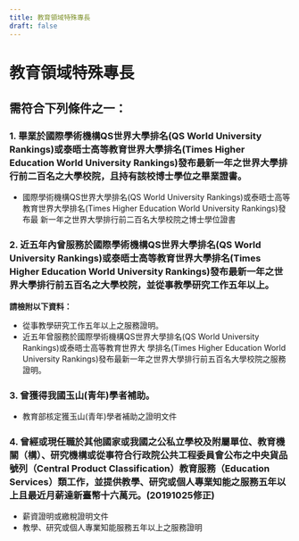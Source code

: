 ```yaml
---
title: 教育領域特殊專長
draft: false
---
```

# 教育領域特殊專長

## 需符合下列條件**之一**：

### 1. 畢業於國際學術機構QS世界大學排名(QS World University Rankings)或泰晤士高等教育世界大學排名(Times Higher Education World University Rankings)發布最新一年之世界大學排行前二百名之大學校院，且持有該校博士學位之畢業證書。

* 國際學術機構QS世界大學排名(QS World University Rankings)或泰晤士高等教育世界大學排名(Times Higher Education World University Rankings)發布最 新一年之世界大學排行前二百名大學校院之博士學位證書

### 2.  近五年內曾服務於國際學術機構QS世界大學排名(QS World University Rankings)或泰晤士高等教育世界大學排名(Times Higher Education World University Rankings)發布最新一年之世界大學排行前五百名之大學校院，並從事教學研究工作五年以上。

**請檢附以下資料：**

* 從事教學研究工作五年以上之服務證明。
* 近五年曾服務於國際學術機構QS世界大學排名(QS World University Rankings)或泰晤士高等教育世界大 學排名(Times Higher Education World University Rankings)發布最新一年之世界大學排行前五百名大學校院之服務證明。

### 3. 曾獲得我國玉山(青年)學者補助。

* 教育部核定獲玉山(青年)學者補助之證明文件

### 4. 曾經或現任職於其他國家或我國之公私立學校及附屬單位、教育機關（構）、研究機構或從事符合行政院公共工程委員會公布之中央貨品號列（Central Product Classification）教育服務（Education Services）類工作，並提供教學、研究或個人專業知能之服務五年以上且最近月薪達新臺幣十六萬元。(20191025修正)

* 薪資證明或繳稅證明文件
* 教學、研究或個人專業知能服務五年以上之服務證明